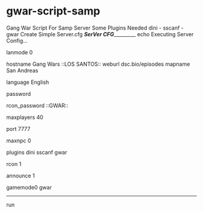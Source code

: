 # gwar-script-samp
Gang War Script For Samp Server
Some Plugins Needed dini - sscanf - gwar
Create Simple Server.cfg
 _________________________SerVer CFG__________________________________
 echo Executing Server Config...

lanmode 0

hostname Gang Wars ::LOS SANTOS::
weburl dsc.bio/episodes
mapname San Andreas
 
language English

password

rcon_password ::GWAR::

maxplayers 40

port 7777

maxnpc 0

plugins dini sscanf gwar

rcon 1

announce 1

gamemode0 gwar
_________________________________________________________________________
run
 
